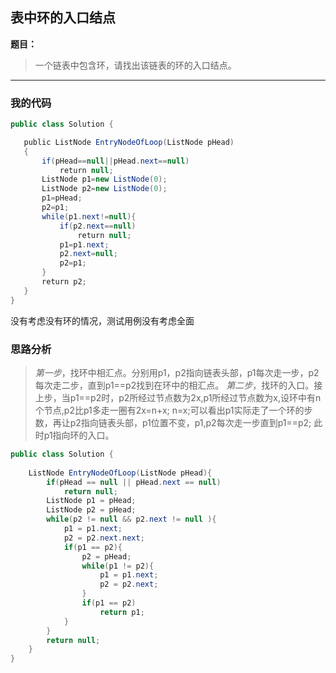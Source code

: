 ## 表中环的入口结点

**题目：**
>一个链表中包含环，请找出该链表的环的入口结点。

---

### 我的代码

```java
public class Solution {

   public ListNode EntryNodeOfLoop(ListNode pHead)
   {
       if(pHead==null||pHead.next==null)
           return null;
       ListNode p1=new ListNode(0);
       ListNode p2=new ListNode(0);
       p1=pHead;
       p2=p1;
       while(p1.next!=null){
           if(p2.next==null)
               return null;
           p1=p1.next;
           p2.next=null;
           p2=p1;
       }
       return p2;
   }
}
```

没有考虑没有环的情况，测试用例没有考虑全面

### 思路分析

> *第一步*，找环中相汇点。分别用p1，p2指向链表头部，p1每次走一步，p2每次走二步，直到p1==p2找到在环中的相汇点。
> *第二步*，找环的入口。接上步，当p1==p2时，p2所经过节点数为2x,p1所经过节点数为x,设环中有n个节点,p2比p1多走一圈有2x=n+x; n=x;可以看出p1实际走了一个环的步数，再让p2指向链表头部，p1位置不变，p1,p2每次走一步直到p1==p2; 此时p1指向环的入口。

```java
public class Solution {
 
    ListNode EntryNodeOfLoop(ListNode pHead){
        if(pHead == null || pHead.next == null)
            return null;
        ListNode p1 = pHead;
        ListNode p2 = pHead;
        while(p2 != null && p2.next != null ){
            p1 = p1.next;
            p2 = p2.next.next;
            if(p1 == p2){
                p2 = pHead;
                while(p1 != p2){
                    p1 = p1.next;
                    p2 = p2.next;
                }
                if(p1 == p2)
                    return p1;
            }
        }
        return null;
    }
}
```